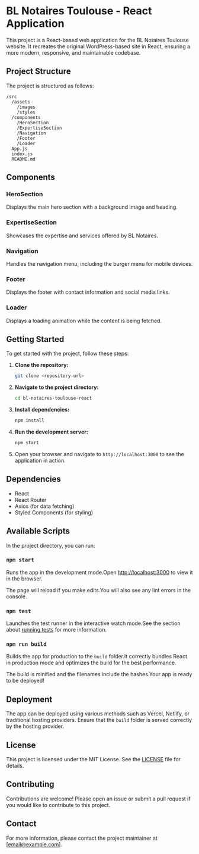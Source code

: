 
# BL Notaires Toulouse - React Application

This project is a React-based web application for the BL Notaires Toulouse website. It recreates the original WordPress-based site in React, ensuring a more modern, responsive, and maintainable codebase.

## Project Structure

The project is structured as follows:

```
/src
  /assets
    /images
    /styles
  /components
    /HeroSection
    /ExpertiseSection
    /Navigation
    /Footer
    /Loader
  App.js
  index.js
  README.md
```

## Components

### HeroSection

Displays the main hero section with a background image and heading.

### ExpertiseSection

Showcases the expertise and services offered by BL Notaires.

### Navigation

Handles the navigation menu, including the burger menu for mobile devices.

### Footer

Displays the footer with contact information and social media links.

### Loader

Displays a loading animation while the content is being fetched.

## Getting Started

To get started with the project, follow these steps:

1. **Clone the repository:**
   ```sh
   git clone <repository-url>
   ```

2. **Navigate to the project directory:**
   ```sh
   cd bl-notaires-toulouse-react
   ```

3. **Install dependencies:**
   ```sh
   npm install
   ```

4. **Run the development server:**
   ```sh
   npm start
   ```

5. Open your browser and navigate to `http://localhost:3000` to see the application in action.

## Dependencies

- React
- React Router
- Axios (for data fetching)
- Styled Components (for styling)

## Available Scripts

In the project directory, you can run:

### `npm start`

Runs the app in the development mode.Open [http://localhost:3000](http://localhost:3000) to view it in the browser.

The page will reload if you make edits.You will also see any lint errors in the console.

### `npm test`

Launches the test runner in the interactive watch mode.See the section about [running tests](https://facebook.github.io/create-react-app/docs/running-tests) for more information.

### `npm run build`

Builds the app for production to the `build` folder.It correctly bundles React in production mode and optimizes the build for the best performance.

The build is minified and the filenames include the hashes.Your app is ready to be deployed!

## Deployment

The app can be deployed using various methods such as Vercel, Netlify, or traditional hosting providers. Ensure that the `build` folder is served correctly by the hosting provider.

## License

This project is licensed under the MIT License. See the [LICENSE](LICENSE) file for details.

## Contributing

Contributions are welcome! Please open an issue or submit a pull request if you would like to contribute to this project.

## Contact

For more information, please contact the project maintainer at [email@example.com].
